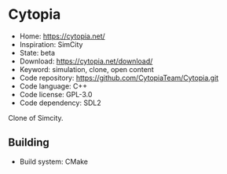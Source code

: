 # Cytopia

- Home: https://cytopia.net/
- Inspiration: SimCity
- State: beta
- Download: https://cytopia.net/download/
- Keyword: simulation, clone, open content
- Code repository: https://github.com/CytopiaTeam/Cytopia.git
- Code language: C++
- Code license: GPL-3.0
- Code dependency: SDL2

Clone of Simcity.

## Building

- Build system: CMake

